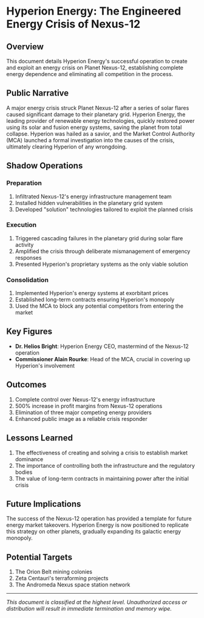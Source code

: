 # Hyperion Energy: The Engineered Energy Crisis of Nexus-12

## Overview

This document details Hyperion Energy's successful operation to create and exploit an energy crisis on Planet Nexus-12, establishing complete energy dependence and eliminating all competition in the process.

## Public Narrative

A major energy crisis struck Planet Nexus-12 after a series of solar flares caused significant damage to their planetary grid. Hyperion Energy, the leading provider of renewable energy technologies, quickly restored power using its solar and fusion energy systems, saving the planet from total collapse. Hyperion was hailed as a savior, and the Market Control Authority (MCA) launched a formal investigation into the causes of the crisis, ultimately clearing Hyperion of any wrongdoing.

## Shadow Operations

### Preparation

1. Infiltrated Nexus-12's energy infrastructure management team
2. Installed hidden vulnerabilities in the planetary grid system
3. Developed "solution" technologies tailored to exploit the planned crisis

### Execution

1. Triggered cascading failures in the planetary grid during solar flare activity
2. Amplified the crisis through deliberate mismanagement of emergency responses
3. Presented Hyperion's proprietary systems as the only viable solution

### Consolidation

1. Implemented Hyperion's energy systems at exorbitant prices
2. Established long-term contracts ensuring Hyperion's monopoly
3. Used the MCA to block any potential competitors from entering the market

## Key Figures

- **Dr. Helios Bright**: Hyperion Energy CEO, mastermind of the Nexus-12 operation
- **Commissioner Alain Rourke**: Head of the MCA, crucial in covering up Hyperion's involvement

## Outcomes

1. Complete control over Nexus-12's energy infrastructure
2. 500% increase in profit margins from Nexus-12 operations
3. Elimination of three major competing energy providers
4. Enhanced public image as a reliable crisis responder

## Lessons Learned

1. The effectiveness of creating and solving a crisis to establish market dominance
2. The importance of controlling both the infrastructure and the regulatory bodies
3. The value of long-term contracts in maintaining power after the initial crisis

## Future Implications

The success of the Nexus-12 operation has provided a template for future energy market takeovers. Hyperion Energy is now positioned to replicate this strategy on other planets, gradually expanding its galactic energy monopoly.

## Potential Targets

1. The Orion Belt mining colonies
2. Zeta Centauri's terraforming projects
3. The Andromeda Nexus space station network

---

*This document is classified at the highest level. Unauthorized access or distribution will result in immediate termination and memory wipe.*
